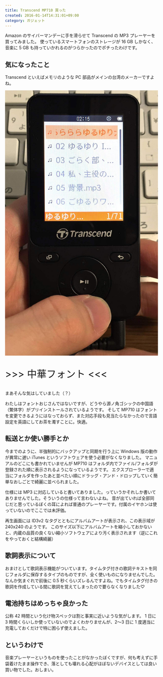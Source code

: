 ```yaml
---
title: Transcend MP710 買った
created: 2016-01-14T14:31:01+09:00
category: ガジェット
---
```

Amazon のサイバーマンデーに手を滑らせて Transcend の MP3 プレーヤーを買ってみました。
使っているスマートフォンのストレージが 16 GB しかなく、音楽に 5 GB も持っていかれるのがつらかったのでポチったわけです。

## 気になったこと

Transcend といえばメモリのような PC 部品がメインの台湾のメーカーですよね。

<div class="text-center">

![](../media/mp710.jpg)

<p style="font-size: xx-large;">&gt;&gt;&gt; 中華フォント &lt;&lt;&lt;</p>
</div>

まあそんな気はしていました（？）

わたしはフォントおじさんではないですが、どうやら源ノ角ゴシックの中国語（繁体字）がプリインストールされているようです。
そして MP710 はフォントを変更できるようにはなっておらず、また対応手段も見当たらなかったので言語設定を英語にしてお茶を濁すことに。快適。

<!-- more -->

## 転送とか使い勝手とか

今までのように、半強制的にバックアップと同期を行う上に Windows 版の動作が異常に遅い iTunes というソフトウェアを使う必要がなくなりました。
マニュアルのどこにも書かれていませんが MP710 はフォルダ内でファイル/フォルダが登録された順に表示されるようになっているようです。
エクスプローラーで適当にフォルダを作ったあと並べたい順にドラッグ・アンド・ドロップしていく簡単なおしごとで綺麗に並べられました。

仕様には MP3 に対応していると書いてありました。っていうかそれしか書いてありませんでした。そういうの仕様って言わないよね。
音が出ていれば全部同じだと思っているぼくの耳によれば普通のプレーヤーです。付属のイヤホンは使っていないのでここでは未評価。

再生画面には ID3v2 なタグとともにアルバムアートが表示され、この表示域が 240x240 のようです。
このサイズ以下にアルバムアートを縮小しておかないと、内蔵の品質の良くない縮小ソフトウェアにより汚く表示されます（逆にこれをやっておくと結構綺麗）

## 歌詞表示について

おまけとして歌詞表示機能がついています。タイムタグ付きの歌詞テキストを同じフォルダに保存するタイプのものですが、全く使いものになりませんでした。
なんか気まぐれで前後に 0.5 秒くらいズレるんですよね。でもタイムタグ付きの歌詞を作成している間に歌詞を覚えてしまったので要らなくなりました♡

## 電池持ちはめっちゃ良かった

公称 42 時間という化け物スペックは割と事実に近いような気がします。
1 日に 3 時間くらいしか使っていないのでよくわかりませんが、2～3 日に 1 度適当に充電しておくだけで特に困らず使えました。

## というわけで

音楽プレーヤーというものを使ったことがなかったぼくですが、何も考えずに手袋着けたまま操作でき、落としても壊れる心配がほぼないデバイスとしては良い買い物でした。おしまい。

